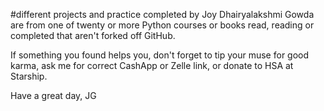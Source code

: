 #different projects and practice completed by Joy Dhairyalakshmi Gowda are from one of twenty or more Python courses or books read, reading or completed that aren't forked off GitHub.

If something you found helps you, don't forget to tip your muse for good karma, ask me for correct CashApp or Zelle link, or donate to HSA at Starship.

Have a great day,
JG
